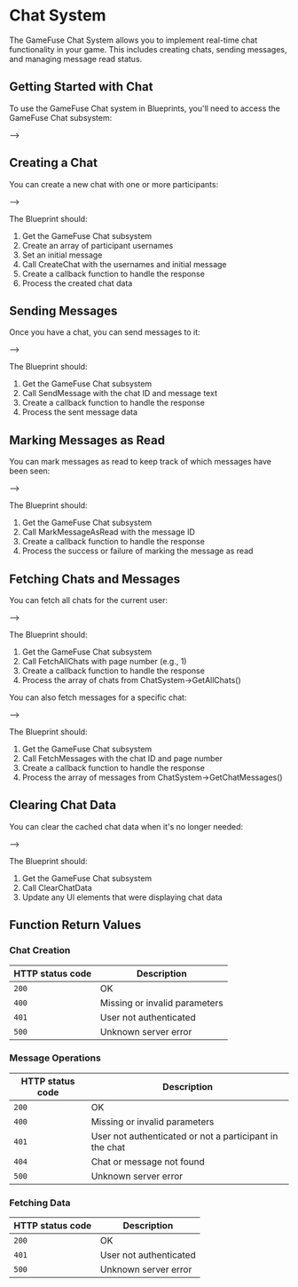 # Chat System

The GameFuse Chat System allows you to implement real-time chat functionality in your game. This includes creating chats, sending messages, and managing message read status.

## Getting Started with Chat

To use the GameFuse Chat system in Blueprints, you'll need to access the GameFuse Chat subsystem:


<!-- 
<!-- <iframe src="https://blueprintue.com/render/your-blueprint-id/" width="800" height="600" frameborder="0" allowfullscreen></iframe>

[Copy Code](https://blueprintue.com/blueprint/your-blueprint-id/) --> -->

## Creating a Chat

You can create a new chat with one or more participants:


<!-- 
<!-- <iframe src="https://blueprintue.com/render/your-blueprint-id/" width="800" height="600" frameborder="0" allowfullscreen></iframe>

[Copy Code](https://blueprintue.com/blueprint/your-blueprint-id/) --> -->

The Blueprint should:

1. Get the GameFuse Chat subsystem
2. Create an array of participant usernames
3. Set an initial message
4. Call CreateChat with the usernames and initial message
5. Create a callback function to handle the response
6. Process the created chat data

## Sending Messages

Once you have a chat, you can send messages to it:


<!-- 
<!-- <iframe src="https://blueprintue.com/render/your-blueprint-id/" width="800" height="600" frameborder="0" allowfullscreen></iframe>

[Copy Code](https://blueprintue.com/blueprint/your-blueprint-id/) --> -->

The Blueprint should:

1. Get the GameFuse Chat subsystem
2. Call SendMessage with the chat ID and message text
3. Create a callback function to handle the response
4. Process the sent message data

## Marking Messages as Read

You can mark messages as read to keep track of which messages have been seen:


<!-- 
<!-- <iframe src="https://blueprintue.com/render/your-blueprint-id/" width="800" height="600" frameborder="0" allowfullscreen></iframe>

[Copy Code](https://blueprintue.com/blueprint/your-blueprint-id/) --> -->

The Blueprint should:

1. Get the GameFuse Chat subsystem
2. Call MarkMessageAsRead with the message ID
3. Create a callback function to handle the response
4. Process the success or failure of marking the message as read

## Fetching Chats and Messages

You can fetch all chats for the current user:


<!-- 
<!-- <iframe src="https://blueprintue.com/render/your-blueprint-id/" width="800" height="600" frameborder="0" allowfullscreen></iframe>

[Copy Code](https://blueprintue.com/blueprint/your-blueprint-id/) --> -->

The Blueprint should:

1. Get the GameFuse Chat subsystem
2. Call FetchAllChats with page number (e.g., 1)
3. Create a callback function to handle the response
4. Process the array of chats from ChatSystem->GetAllChats()

You can also fetch messages for a specific chat:


<!-- 
<!-- <iframe src="https://blueprintue.com/render/your-blueprint-id/" width="800" height="600" frameborder="0" allowfullscreen></iframe>

[Copy Code](https://blueprintue.com/blueprint/your-blueprint-id/) --> -->

The Blueprint should:

1. Get the GameFuse Chat subsystem
2. Call FetchMessages with the chat ID and page number
3. Create a callback function to handle the response
4. Process the array of messages from ChatSystem->GetChatMessages()

## Clearing Chat Data

You can clear the cached chat data when it's no longer needed:


<!-- 
<!-- <iframe src="https://blueprintue.com/render/your-blueprint-id/" width="800" height="600" frameborder="0" allowfullscreen></iframe>

[Copy Code](https://blueprintue.com/blueprint/your-blueprint-id/) --> -->

The Blueprint should:

1. Get the GameFuse Chat subsystem
2. Call ClearChatData
3. Update any UI elements that were displaying chat data

## Function Return Values

### Chat Creation

| HTTP status code | Description |
|------------------|-------------|
| `200`            | OK |
| `400`            | Missing or invalid parameters |
| `401`            | User not authenticated |
| `500`            | Unknown server error |

### Message Operations

| HTTP status code | Description |
|------------------|-------------|
| `200`            | OK |
| `400`            | Missing or invalid parameters |
| `401`            | User not authenticated or not a participant in the chat |
| `404`            | Chat or message not found |
| `500`            | Unknown server error |

### Fetching Data

| HTTP status code | Description |
|------------------|-------------|
| `200`            | OK |
| `401`            | User not authenticated |
| `500`            | Unknown server error | 